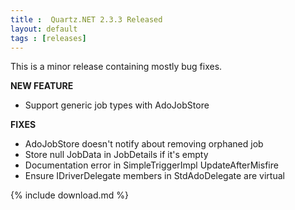 ```yaml
---
title :  Quartz.NET 2.3.3 Released
layout: default
tags : [releases]
---
```


This is a minor release containing mostly bug fixes. 

__NEW FEATURE__

* Support generic job types with AdoJobStore

__FIXES__

* AdoJobStore doesn't notify about removing orphaned job
* Store null JobData in JobDetails if it's empty
* Documentation error in SimpleTriggerImpl UpdateAfterMisfire
* Ensure IDriverDelegate members in StdAdoDelegate are virtual

{% include download.md %}
